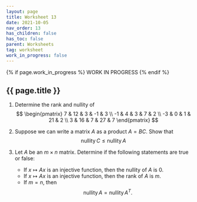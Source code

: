 ```yaml
---
layout: page
title: Worksheet 13
date: 2021-10-05
nav_order: 13
has_children: false
has_toc: false
parent: Worksheets
tag: worksheet
work_in_progress: false
---
```


{% if page.work_in_progress %}
    WORK IN PROGRESS
{% endif %}

## {{ page.title }}

1. Determine the rank and nullity of 
$$
    \begin{pmatrix}
        7 & 12 & 3 & -1 & 3 \\
        -1 & 4 & 3 & 7 & 2 \\
        -3 & 0 & 1 & 21 & 2 \\
        3 & 16 & 7 & 27 & 7 
    \end{pmatrix}
$$

2. Suppose we can write a matrix $A$ as a product $A = BC$. Show that 
$$
    \operatorname{nullity} C \leq \operatorname{nullity} A 
$$

3. Let $A$ be an $m\times n$ matrix. Determine if the following statements are true or false:
    - If $x \mapsto Ax$ is an injective function, then the nullity of $A$ is $0$. 
    - If $x \mapsto Ax$ is an injective function, then the rank of $A$ is $m$.
    - If $m=n$, then 
    $$
        \operatorname{nullity} A = \operatorname{nullity} A^T.
    $$ 